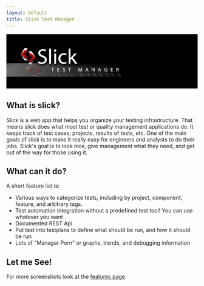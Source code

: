 ```yaml
---
layout: default
title: Slick Test Manager
---
```


![slick logo](/images/slickFancy.gif)

What is slick?
--------------

Slick is a web app that helps you organize your testing infrastructure.  That means slick does what most test or quality
management applications do.  It keeps track of test cases, projects, results of tests, etc.  One of the main goals
of slick is to make it really easy for engineers and analysts to do their jobs.  Slick's goal is to look nice, give
management what they need, and get out of the way for those using it.

What can it do?
---------------

A short feature list is:

* Various ways to categorize tests, including by project, component, feature, and arbitrary tags.
* Test automation integration without a predefined test tool!  You can use whatever you want
* Documented REST Api
* Put test into testplans to define what should be run, and how it should be run
* Lots of "Manager Porn" or graphs, trends, and debugging information

Let me See!
-----------

For more screenshots look at the [features page](/features.html).


